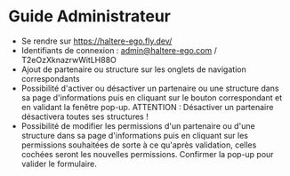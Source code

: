 # Guide Administrateur

- Se rendre sur https://haltere-ego.fly.dev/
- Identifiants de connexion : admin@haltere-ego.com / T2eOzXknazrwWitLH88O
- Ajout de partenaire ou structure sur les onglets de navigation correspondants
- Possibilité d'activer ou désactiver un partenaire ou une structure dans sa page d'informations puis en cliquant sur le bouton correspondant et en validant la fenêtre pop-up. ATTENTION : Désactiver un partenaire désactivera toutes ses structures !
- Possibilité de modifier les permissions d'un partenaire ou d'une structure dans sa page d'informations puis en cliquant sur les permissions souhaitées de sorte à ce qu'après validation, celles cochées seront les nouvelles permissions. Confirmer la pop-up pour valider le formulaire.
